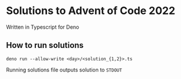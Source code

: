 # Solutions to Advent of Code 2022
Written in Typescript for Deno

## How to run solutions
```
deno run --allow-write <day>/<solution_{1,2}>.ts
```
Running solutions file outputs solution to `STDOUT`
